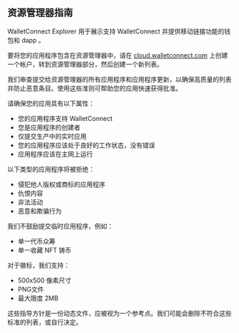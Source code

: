 ## 资源管理器指南
WalletConnect Explorer 用于展示支持 WalletConnect 并提供移动链接功能的钱包和 dapp 。

要将您的应用程序包含在资源管理器中，请在 [cloud.walletconnect.com](cloud.walletconnect.com) 上创建一个帐户，转到资源管理器部分，然后创建一个新列表。

我们审查提交给资源管理器的所有应用程序和应用程序更新，以确保高质量的列表并防止恶意条目。使用这些准则可帮助您的应用快速获得批准。

请确保您的应用具有以下属性：

- 您的应用程序支持 WalletConnect
- 您是应用程序的创建者
- 仅提交生产中的实时应用
- 您的应用程序应该处于良好的工作状态，没有错误
- 应用程序应该在主网上运行

以下类型的应用程序将被拒绝：

- 侵犯他人版权或商标的应用程序
- 仇恨内容
- 非法活动
- 恶意和欺骗行为

我们不鼓励提交临时应用程序，例如：

- 单一代币众筹
- 单一收藏 NFT 铸币

对于徽标，我们支持：

- 500x500 像素尺寸
- PNG文件
- 最大限度 2MB

这些指导方针是一份动态文件，应被视为一个参考点。我们可能会删除不符合这些标准的列表，或自行决定。
